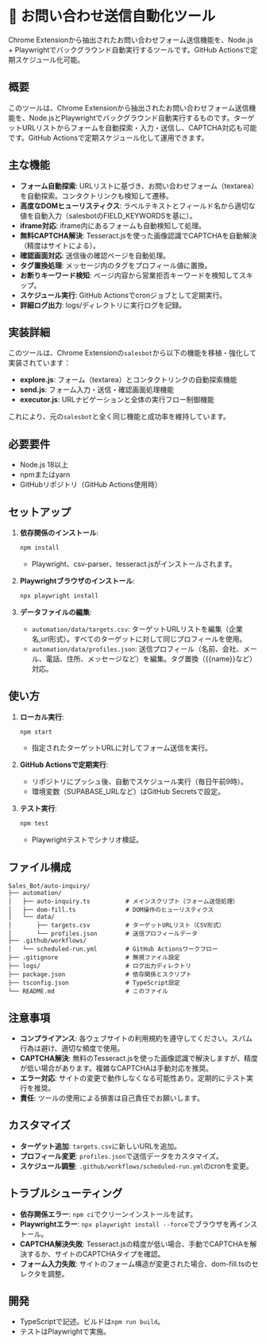 # 🚀 お問い合わせ送信自動化ツール

Chrome Extensionから抽出されたお問い合わせフォーム送信機能を、Node.js + Playwrightでバックグラウンド自動実行するツールです。GitHub Actionsで定期スケジュール化可能。

## 概要

このツールは、Chrome Extensionから抽出されたお問い合わせフォーム送信機能を、Node.jsとPlaywrightでバックグラウンド自動実行するものです。ターゲットURLリストからフォームを自動探索・入力・送信し、CAPTCHA対応も可能です。GitHub Actionsで定期スケジュール化して運用できます。

## 主な機能

- **フォーム自動探索**: URLリストに基づき、お問い合わせフォーム（textarea）を自動探索。コンタクトリンクも検知して遷移。
- **高度なDOMヒューリスティクス**: ラベルテキストとフィールド名から適切な値を自動入力（salesbotのFIELD_KEYWORDSを基に）。
- **iframe対応**: iframe内にあるフォームも自動検知して処理。
- **無料CAPTCHA解決**: Tesseract.jsを使った画像認識でCAPTCHAを自動解決（精度はサイトによる）。
- **確認画面対応**: 送信後の確認ページを自動処理。
- **タグ置換処理**: メッセージ内のタグをプロフィール値に置換。
- **お断りキーワード検知**: ページ内容から営業拒否キーワードを検知してスキップ。
- **スケジュール実行**: GitHub Actionsでcronジョブとして定期実行。
- **詳細ログ出力**: logs/ディレクトリに実行ログを記録。

## 実装詳細

このツールは、Chrome Extensionの`salesbot`から以下の機能を移植・強化して実装されています：

- **explore.js**: フォーム（textarea）とコンタクトリンクの自動探索機能
- **send.js**: フォーム入力・送信・確認画面処理機能
- **executor.js**: URLナビゲーションと全体の実行フロー制御機能

これにより、元の`salesbot`と全く同じ機能と成功率を維持しています。

## 必要要件

- Node.js 18以上
- npmまたはyarn
- GitHubリポジトリ（GitHub Actions使用時）

## セットアップ

1. **依存関係のインストール**:
   ```bash
   npm install
   ```
   - Playwright、csv-parser、tesseract.jsがインストールされます。

2. **Playwrightブラウザのインストール**:
   ```bash
   npx playwright install
   ```

3. **データファイルの編集**:
   - `automation/data/targets.csv`: ターゲットURLリストを編集（企業名,url形式）。すべてのターゲットに対して同じプロフィールを使用。
   - `automation/data/profiles.json`: 送信プロフィール（名前、会社、メール、電話、住所、メッセージなど）を編集。タグ置換（{{name}}など）対応。

## 使い方

1. **ローカル実行**:
   ```bash
   npm start
   ```
   - 指定されたターゲットURLに対してフォーム送信を実行。

2. **GitHub Actionsで定期実行**:
   - リポジトリにプッシュ後、自動でスケジュール実行（毎日午前9時）。
   - 環境変数（SUPABASE_URLなど）はGitHub Secretsで設定。

3. **テスト実行**:
   ```bash
   npm test
   ```
   - Playwrightテストでシナリオ検証。

## ファイル構成

```
Sales_Bot/auto-inquiry/
├── automation/
│   ├── auto-inquiry.ts          # メインスクリプト（フォーム送信処理）
│   ├── dom-fill.ts              # DOM操作のヒューリスティクス
│   └── data/
│       ├── targets.csv          # ターゲットURLリスト（CSV形式）
│       └── profiles.json        # 送信プロフィールデータ
├── .github/workflows/
│   └── scheduled-run.yml        # GitHub Actionsワークフロー
├── .gitignore                   # 無視ファイル設定
├── logs/                        # ログ出力ディレクトリ
├── package.json                 # 依存関係とスクリプト
├── tsconfig.json                # TypeScript設定
└── README.md                    # このファイル
```

## 注意事項

- **コンプライアンス**: 各ウェブサイトの利用規約を遵守してください。スパム行為は避け、適切な頻度で使用。
- **CAPTCHA解決**: 無料のTesseract.jsを使った画像認識で解決しますが、精度が低い場合があります。複雑なCAPTCHAは手動対応を推奨。
- **エラー対応**: サイトの変更で動作しなくなる可能性あり。定期的にテスト実行を推奨。
- **責任**: ツールの使用による損害は自己責任でお願いします。

## カスタマイズ

- **ターゲット追加**: `targets.csv`に新しいURLを追加。
- **プロフィール変更**: `profiles.json`で送信データをカスタマイズ。
- **スケジュール調整**: `.github/workflows/scheduled-run.yml`のcronを変更。

## トラブルシューティング

- **依存関係エラー**: `npm ci`でクリーンインストールを試す。
- **Playwrightエラー**: `npx playwright install --force`でブラウザを再インストール。
- **CAPTCHA解決失敗**: Tesseract.jsの精度が低い場合、手動でCAPTCHAを解決するか、サイトのCAPTCHAタイプを確認。
- **フォーム入力失敗**: サイトのフォーム構造が変更された場合、dom-fill.tsのセレクタを調整。

## 開発

- TypeScriptで記述。ビルドは`npm run build`。
- テストはPlaywrightで実施。